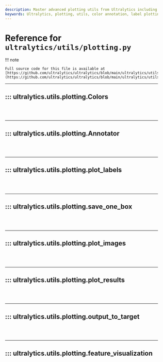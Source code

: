```yaml
---
description: Master advanced plotting utils from Ultralytics including color annotations, label and image plotting, and feature visualization.
keywords: Ultralytics, plotting, utils, color annotation, label plotting, image plotting, feature visualization
---
```


# Reference for `ultralytics/utils/plotting.py`

!!! note

    Full source code for this file is available at [https://github.com/ultralytics/ultralytics/blob/main/ultralytics/utils/plotting.py](https://github.com/ultralytics/ultralytics/blob/main/ultralytics/utils/plotting.py).

---
## ::: ultralytics.utils.plotting.Colors
<br><br>

---
## ::: ultralytics.utils.plotting.Annotator
<br><br>

---
## ::: ultralytics.utils.plotting.plot_labels
<br><br>

---
## ::: ultralytics.utils.plotting.save_one_box
<br><br>

---
## ::: ultralytics.utils.plotting.plot_images
<br><br>

---
## ::: ultralytics.utils.plotting.plot_results
<br><br>

---
## ::: ultralytics.utils.plotting.output_to_target
<br><br>

---
## ::: ultralytics.utils.plotting.feature_visualization
<br><br>
